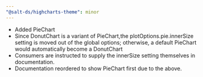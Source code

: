 ```yaml
---
"@salt-ds/highcharts-theme": minor
---
```


- Added PieChart
- Since DonutChart is a variant of PieChart,the plotOptions.pie.innerSize setting is moved out of the global options; otherwise, a default PieChart would automatically become a DonutChart
- Consumers are instructed to supply the innerSize setting themselves in documentation.
- Documentation reordered to show PieChart first due to the above.
